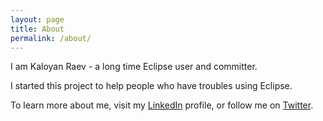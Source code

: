 ```yaml
---
layout: page
title: About
permalink: /about/
---
```


I am Kaloyan Raev - a long time Eclipse user and committer.

I started this project to help people who have troubles using Eclipse.

To learn more about me, visit my [LinkedIn](https://www.linkedin.com/in/kaloyanraev) profile, or follow me on [Twitter](https://twitter.com/kaloyanraev).

